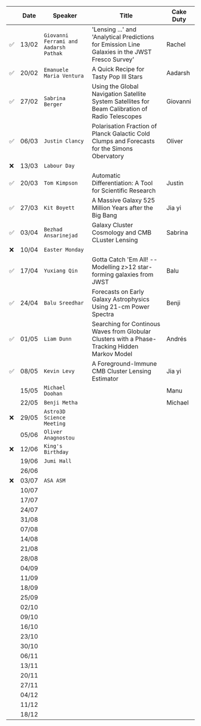 
| | Date| Speaker | Title | Cake Duty |
| --- | --- | --- | --- | --- |
| ✅ | 13/02 | `Giovanni Ferrami and Aadarsh Pathak` | 'Lensing ...' and 'Analytical Predictions for Emission Line Galaxies in the JWST Fresco Survey'| Rachel |
| ✅ | 20/02 | `Emanuele Maria Ventura` | A Quick Recipe for Tasty Pop III Stars | Aadarsh |
| ✅ | 27/02 | `Sabrina Berger` | Using the Global Navigation Satellite System Satellites for Beam Calibration of Radio Telescopes | Giovanni |
| ✅ | 06/03 | `Justin Clancy` | Polarisation Fraction of Planck Galactic Cold Clumps and Forecasts for the Simons Obervatory | Oliver |
| ❌ | 13/03 | `Labour Day` | | |
| ✅ | 20/03 | `Tom Kimpson` | Automatic Differentiation: A Tool for Scientific Research | Justin |
| ✅ | 27/03 | `Kit Boyett` | A Massive Galaxy 525 Million Years after the Big Bang | Jia yi |
| ✅ | 03/04 | `Bezhad Ansarinejad` | Galaxy Cluster Cosmology and CMB CLuster Lensing | Sabrina |
| ❌ | 10/04 | `Easter Monday` | | |
| ✅ | 17/04 | `Yuxiang Qin` | Gotta Catch 'Em All! -- Modelling z>12 star-forming galaxies from JWST | Balu |
| ✅ | 24/04 | `Balu Sreedhar`| Forecasts on Early Galaxy Astrophysics Using 21-cm Power Spectra | Benji |
| ✅ | 01/05 | `Liam Dunn` | Searching for Continous Waves from Globular Clusters with a Phase-Tracking Hidden Markov Model | Andrés |
| ✅ | 08/05 | `Kevin Levy` | A Foreground-Immune CMB Cluster Lensing Estimator | Jia yi |
| | 15/05 | `Michael Doohan` | | Manu |
| | 22/05 | `Benji Metha` | | Michael |
| ❌ | 29/05 | `Astro3D Science Meeting` | | |
| | 05/06 | `Oliver Anagnostou` | | |
| ❌ | 12/06 | `King's Birthday` | | |
| | 19/06 | `Jumi Hall` | | |
| | 26/06 | | | |
| ❌ | 03/07 | `ASA ASM` | | |
| | 10/07 | | | |
| | 17/07 | | | |
| | 24/07 | | | |
| | 31/08 | | | |
| | 07/08 | | | |
| | 14/08 | | | |
| | 21/08 | | | |
| | 28/08 | | | |
| | 04/09 | | | |
| | 11/09 | | | |
| | 18/09 | | | |
| | 25/09 | | | |
| | 02/10 | | | |
| | 09/10 | | | |
| | 16/10 | | | |
| | 23/10 | | | |
| | 30/10 | | | |
| | 06/11 | | | |
| | 13/11 | | | |
| | 20/11 | | | |
| | 27/11 | | | |
| | 04/12 | | | |
| | 11/12 | | | |
| | 18/12 | | | |